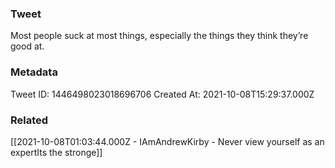 ### Tweet
Most people suck at most things, especially the things they think they’re good at.

### Metadata
Tweet ID: 1446498023018696706
Created At: 2021-10-08T15:29:37.000Z

### Related
[[2021-10-08T01:03:44.000Z - IAmAndrewKirby - Never view yourself as an expertIts the stronge]]

